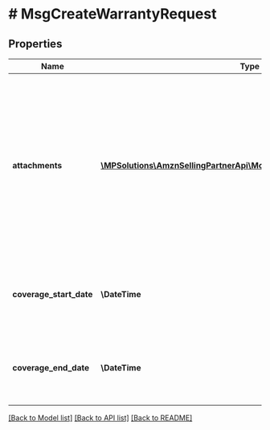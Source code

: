# # MsgCreateWarrantyRequest

## Properties

Name | Type | Description | Notes
------------ | ------------- | ------------- | -------------
**attachments** | [**\MPSolutions\AmznSellingPartnerApi\Models\Messaging\MsgAttachment[]**](MsgAttachment.md) | Attachments to include in the message to the buyer. If any text is included in the attachment, the text must be written in the buyer&#39;s language of preference, which can be retrieved from the GetAttributes operation. | [optional]
**coverage_start_date** | **\DateTime** | The start date of the warranty coverage to include in the message to the buyer. | [optional]
**coverage_end_date** | **\DateTime** | The end date of the warranty coverage to include in the message to the buyer. | [optional]

[[Back to Model list]](../../README.md#models) [[Back to API list]](../../README.md#endpoints) [[Back to README]](../../README.md)
